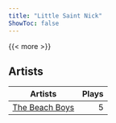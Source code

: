 ```yaml
---
title: "Little Saint Nick"
ShowToc: false
---
```


{{< more >}}

## Artists
Artists | Plays 
----- | -----: 
[The Beach Boys](/artists/the-beach-boys-3455) | 5

